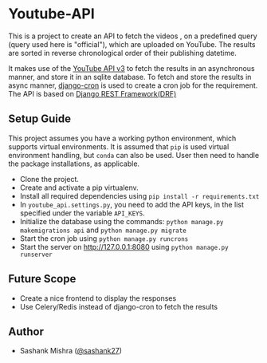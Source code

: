 # Youtube-API

This is a project to create an API to fetch the videos , on a predefined query (query used here is "official"), which are uploaded on YouTube. The results are sorted in reverse chronological order of their publishing datetime.

It makes use of the [YouTube API v3](https://developers.google.com/youtube/v3/docs/search/list) to fetch the results in an asynchronous manner, and store it in an sqlite database.
To fetch and store the results in async manner, [django-cron](https://django-cron.readthedocs.io/en/latest/introduction.html) is used to create a cron job for the requirement.
The API is based on [Django REST Framework(DRF)](https://www.django-rest-framework.org)

## Setup Guide

This project assumes you have a working python environment, which supports virtual environments. It is assumed that `pip` is used virtual environment handling, but `conda` can also be used. User then need to handle the package installations, as applicable.

* Clone the project.
* Create and activate a pip virtualenv.
* Install all required dependencies using `pip install -r requirements.txt`
* In `youtube_api.settings.py`, you need to add the API keys, in the list specified under the variable `API_KEYS`.
* Initialize the database using the commands: `python manage.py makemigrations api` and `python manage.py migrate`
* Start the cron job using `python manage.py runcrons`
* Start the server on http://127.0.0.1:8080 using `python manage.py runserver`

## Future Scope
* Create a nice frontend to display the responses
* Use Celery/Redis instead of django-cron to fetch the results

## Author
* Sashank Mishra ([@sashank27](https://github.com/sashank27))